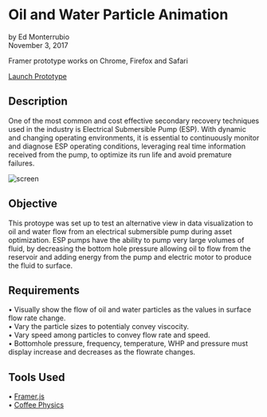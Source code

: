 # Oil and Water Particle Animation
by Ed Monterrubio</br>
November 3, 2017

Framer prototype works on Chrome, Firefox and Safari

<a href="https://framer.cloud/gshnx" target="_blank">Launch Prototype</a>

## Description
One of the most common and cost effective secondary recovery techniques used in the industry is Electrical Submersible Pump (ESP). With dynamic and changing operating environments, it is essential to continuously monitor and diagnose ESP operating conditions, leveraging real time information received from the pump, to optimize its run life and avoid premature failures.

![screen](http://edmonterrubio.com/github/intellistreamDashboard.jpg)

## Objective
This protoype was set up to test an alternative view in data visualization to oil and water flow from an electrical submersible pump during asset optimization. ESP pumps have the ability to pump very large volumes of fluid, by decreasing the bottom hole pressure allowing oil to flow from the reservoir and adding energy from the pump and electric motor to produce the fluid to surface.

## Requirements
• Visually show the flow of oil and water particles as the values in surface flow rate change.</br>
• Vary the particle sizes to potentialy convey viscocity.</br>
• Vary speed among particles to convey flow rate and speed.</br>
• Bottomhole pressure, frequency, temperature, WHP and pressure must display increase and decreases as the flowrate changes.

## Tools Used
• <a href="https://framer.com/" target="_blank">Framer.js</a></br>
• <a href="https://github.com/soulwire/Coffee-Physics/" target="_blank">Coffee Physics</a></br>
